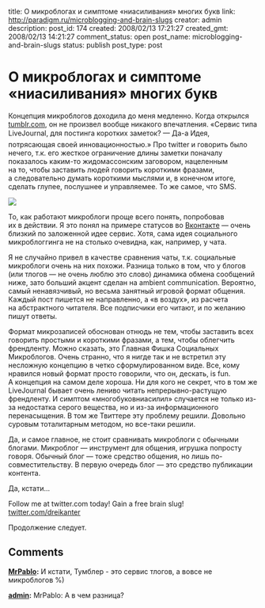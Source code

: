 title: О микроблогах и симптоме «ниасиливания» многих букв
link: http://paradigm.ru/microblogging-and-brain-slugs
creator: admin
description:
post_id: 174
created: 2008/02/13 17:21:27
created_gmt: 2008/02/13 14:21:27
comment_status: open
post_name: microblogging-and-brain-slugs
status: publish
post_type: post

# О микроблогах и симптоме «ниасиливания» многих букв

Концепция микроблогов доходила до меня медленно. Когда открылся [tumblr.com](http://tumblr.com), он не произвел вообще никакого впечатления. «Сервис типа LiveJournal, для постинга коротких заметок? — Да-а Идея, потрясающая своей инновационностью.» Про twitter и говорить было нечего, т.к. его жесткое ограничение длины заметки поначалу показалось каким-то жидомассонским заговором, нацеленным на то, чтобы заставить людей говорить короткими фразами, а следовательно думать короткими мыслями и, в конечном итоге, сделать глупее, послушнее и управляемее. То же самое, что SMS.

![](/media/futurama-brain-slug.jpg)

То, как работают микроблоги проще всего понять, попробовав их в действии. Я это понял на примере статусов во [Вконтакте](http://vkontakte.ru/) — очень близкий по заложенной идее сервис. Хотя, сама идея социального микроблоггинга не на столько очевидна, как, например, у чата.

Я не случайно привел в качестве сравнения чаты, т.к. социальные микроблоги очень на них похожи. Разница только в том, что у блогов (или тлогов — не очень люблю это слово) динамика обмена сообщений ниже, зато больший акцент сделан на ambient communication. Вероятно, самый ненавязчивый, но весьма занятный игровой формат общения. Каждый пост пишется не направленно, а «в воздух», из расчета на абстрактного читателя. Все подписчики его читают, и по желанию пишут ответы.

Формат микрозаписей обоснован отнюдь не тем, чтобы заставить всех говорить простыми и короткими фразами, а тем, чтобы облегчить френдленту. Можно сказать, это Главная Фишка Социальных Микроблогов. Очень странно, что я нигде так и не встретил эту несложную концепцию в четко сформулированном виде. Все, кому нравился новый формат просто говорили, что он, дескать, is fun. А концепция на самом деле хороша. Ни для кого не секрет, что в том же LiveJournal бывает очень лениво читать непрерывно-растущую френдленту. И симптом «многобуковниасилил» случается не только из-за недостатка серого вещества, но и из-за информационного перенасыщения. В том же Твиттере эту проблему решили. Довольно суровым тоталитарным методом, но все-таки решили.

Да, и самое главное, не стоит сравнивать микроблоги с обычными блогами. Микроблог — инструмент для общения, игрушка попросту говоря. Обычный блог — тоже средство общения, но лишь по-совместительству. В первую очередь блог — это средство публикации контента.

Да, кстати...

Follow me at twitter.com today! Gain a free brain slug! [twitter.com/dreikanter](http://twitter.com/dreikanter)

Продолжение следует.

## Comments

**[MrPablo](#331 "2008/02/22 10:50:05"):** И кстати, Тумблер - это сервис тлогов, а вовсе не микроблогов %)

**[admin](#332 "2008/02/22 10:56:17"):** MrPablo: А в чем разница?

